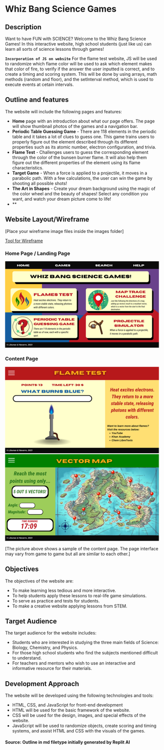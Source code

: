 # Whiz Bang Science Games

## Description
Want to have FUN with SCIENCE? Welcome to the Whiz Bang Science Games! In this interactive website, high school students (just like us) can learn all sorts of science lessons through games!

**`Incorporation of JS on website`**
For the flame test website, JS will be used to randomize which flame color will be used to ask which element makes that color of fire, to verify if the answer the user inputted is correct, and to create a timing and scoring system. This will be done by using arrays, math methods (random and floor), and the setInterval method, which is used to execute events at cetain intervals.

## Outline and features
The website will include the following pages and features:
- **Home** page with an introduction about what our page offers. The page will show thumbnail photos of the games and a navigation bar.
- **Periodic Table Guessing Game** - There are 118 elements in the periodic table and it takes a lot of clues to guess one. This game trains users to properly figure out the element described through its different properties such as its atomic number, electron configuration, and trivia. 
- **Flame Test** - Challenges users to guess the corresponding element through the color of the bunsen burner flame. It will also help them figure out the different properties of the element using its flame characteristics. 
- **Target Game** - When a force is applied to a projectile, it moves in a parabolic path. With a few calculations, the user can win the game by shooting all possible shots! 
- **The Art in Shapes** - Create your dream background using the magic of the color wheel and the beauty of shapes! Select any condition you want, and watch your dream picture come to life!
- **
  
## Website Layout/Wireframe

[Place your wireframe image files inside the images folder]

[Tool for Wireframe](https://wireframe.cc/)

### Home Page / Landing Page ###
![Home Page](images/Home.png)

### Content Page ###
![Content Page Sample - FLAMES TEST](images/Content.png)
![Content Page Sample - VECTOR MAP](images/Vector.png)

[The picture above shows a sample of the content page. The page interface may vary from game to game but all are similar to each other.]

## Objectives
The objectives of the website are:
- To make learning less tedious and more interactive.
- To help students apply these lessons to real-life game simulations.
- To serve as practice and tests for students.
- To make a creative website applying lessons from STEM.

## Target Audience
The target audience for the website includes:
- Students who are interested in studying the three main fields of Science: Biology, Chemistry, and Physics.
- For those high school students who find the subjects mentioned difficult to understand.
- For teachers and mentors who wish to use an interactive and informative resource for their materials. 

## Development Approach
The website will be developed using the following technologies and tools:
- HTML, CSS, and JavaScript for front-end development
- HTML will be used for the basic framework of the website.
- CSS will be used for the design, images, and special effects of the website.
- JavaScript will be used to randomize objects, create scoring and timing systems, and assist HTML and CSS with the visuals of the games.

#### Source: Outline in md filetype initially generated by Replit AI

<!-- Proposal Checklist:

In a few weeks time our ____ project will be able to do/have the following:
[ ] Follow any lay-out in any device possible (css situation).
[ ] Have two or more projects that focuses on art.  
[ ] Have a propoer logo for our project. 
[ ] Have a more enticing and colorful CSS. 
[ ] To make it fully functional without any errors in running the code. 
[ ] To have it finalized by the time YMSAT ends. 

--> 